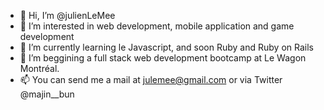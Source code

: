 - 👋 Hi, I’m @julienLeMee
- 👀 I’m interested in web development, mobile application and game development
- 🌱 I’m currently learning le Javascript, and soon Ruby and Ruby on Rails
- 🚀 I’m beggining a full stack web development bootcamp at Le Wagon Montréal.
- 📫 You can send me a mail at julemee@gmail.com or via Twitter @majin__bun


